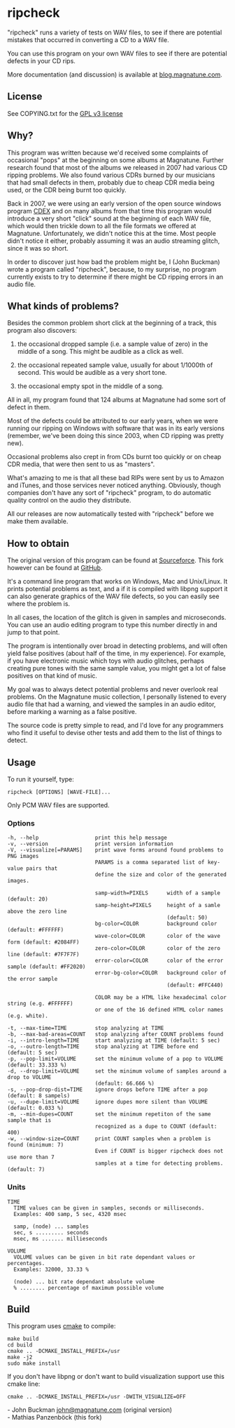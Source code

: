ripcheck
========
"ripcheck" runs a variety of tests on WAV files, to see if there are
potential mistakes that occurred in converting a CD to a WAV file.

You can use this program on your own WAV files to see if there are
potential defects in your CD rips.

More documentation (and discussion) is available at
[blog.magnatune.com](http://blog.magnatune.com/2013/09/ripcheck-detect-defects-in-cd-rips.html).


License
-------
See COPYING.txt for the [GPL v3 license](http://www.gnu.org/licenses/gpl-3.0.html)

Why?
----
This program was written because we'd received some complaints of
occasional "pops" at the beginning on some albums at Magnatune.
Further research found that most of the albums we released in 2007 had
various CD ripping problems.  We also found various CDRs burned by our
musicians that had small defects in them, probably due to cheap CDR
media being used, or the CDR being burnt too quickly.

Back in 2007, we were using an early version of the open source
windows program [CDEX](http://cdexos.sourceforge.net/) and on many albums
from that time this program would introduce a very short "click" sound
at the beginning of each WAV file, which would then trickle down to
all the file formats we offered at Magnatune. Unfortunately, we didn't
notice this at the time. Most people didn't notice it either, probably
assuming it was an audio streaming glitch, since it was so short.

In order to discover just how bad the problem might be, I (John Buckman)
wrote a program called "ripcheck", because, to my surprise, no program
currently exists to try to determine if there might be CD ripping
errors in an audio file.

What kinds of problems?
-----------------------
Besides the common problem short click at the beginning of a track,
this program also discovers:

 1. the occasional dropped sample (i.e. a sample value of zero) in the
    middle of a song. This might be audible as a click as well.

 2. the occasional repeated sample value, usually for about 1/1000th of
    second. This would be audible as a very short tone. 

 3. the occasional empty spot in the middle of a song.

All in all, my program found that 124 albums at Magnatune had some
sort of defect in them.

Most of the defects could be attributed to our early years, when we
were running our ripping on Windows with software that was in its
early versions (remember, we've been doing this since 2003, when CD
ripping was pretty new).

Occasional problems also crept in from CDs burnt too quickly or on
cheap CDR media, that were then sent to us as "masters".

What's amazing to me is that all these bad RIPs were sent by us to
Amazon and iTunes, and those services never noticed anything.
Obviously, though companies don't have any sort of "ripcheck" program,
to do automatic quality control on the audio they distribute.

All our releases are now automatically tested with "ripcheck" before
we make them available.

How to obtain
-------------
The original version of this program can be found at
[Sourceforce](https://sourceforge.net/projects/ripcheck/). This fork
however can be found at [GitHub](https://github.com/panzi/ripcheck).

It's a command line program that works on Windows, Mac and Unix/Linux.
It prints potential problems as text, and a if it is compiled with
libpng support it can also generate graphics of the WAV file defects,
so you can easily see where the problem is.

In all cases, the location of the glitch is given in samples and
microseconds. You can use an audio editing program to type this number
directly in and jump to that point.

The program is intentionally over broad in detecting problems, and
will often yield false positives (about half of the time, in my
experience). For example, if you have electronic music which toys with
audio glitches, perhaps creating pure tones with the same sample
value, you might get a lot of false positives on that kind of music.

My goal was to always detect potential problems and never overlook
real problems. On the Magnatune music collection, I personally
listened to every audio file that had a warning, and viewed the
samples in an audio editor, before marking a warning as a false
positive.

The source code is pretty simple to read, and I'd love for any
programmers who find it useful to devise other tests and add them to
the list of things to detect.

Usage
-----
To run it yourself, type:

    ripcheck [OPTIONS] [WAVE-FILE]...

Only PCM WAV files are supported.

### Options

    -h, --help                  print this help message
    -v, --version               print version information
    -V, --visualize[=PARAMS]    print wave forms around found problems to PNG images
                                PARAMS is a comma separated list of key-value pairs that
                                define the size and color of the generated images.

                                samp-width=PIXELS      width of a sample (default: 20)
                                samp-height=PIXELS     height of a samle above the zero line
                                                       (default: 50)
                                bg-color=COLOR         background color (default: #FFFFFF)
                                wave-color=COLOR       color of the wave form (default: #2084FF)
                                zero-color=COLOR       color of the zero line (default: #7F7F7F)
                                error-color=COLOR      color of the error sample (default: #FF2020)
                                error-bg-color=COLOR   background color of the error sample
                                                       (default: #FFC440)

                                COLOR may be a HTML like hexadecimal color string (e.g. #FFFFFF)
                                or one of the 16 defined HTML color names (e.g. white).

    -t, --max-time=TIME         stop analyzing at TIME
    -b, --max-bad-areas=COUNT   stop analyzing after COUNT problems found
    -i, --intro-length=TIME     start analyzing at TIME (default: 5 sec)
    -o, --outro-length=TIME     stop analyzing at TIME before end (default: 5 sec)
    -p, --pop-limit=VOLUME      set the minimum volume of a pop to VOLUME (default: 33.333 %)
    -d, --drop-limit=VOLUME     set the minimum volume of samples around a drop to VOLUME
                                (default: 66.666 %)
    -s, --pop-drop-dist=TIME    ignore drops before TIME after a pop (default: 8 sampels)
    -u, --dupe-limit=VOLUME     ignore dupes more silent than VOLUME (default: 0.033 %)
    -m, --min-dupes=COUNT       set the minimum repetiton of the same sample that is
                                recognized as a dupe to COUNT (default: 400)
    -w, --window-size=COUNT     print COUNT samples when a problem is found (minimum: 7)
                                Even if COUNT is bigger ripcheck does not use more than 7
                                samples at a time for detecting problems. (default: 7)

### Units

    TIME
      TIME values can be given in samples, seconds or milliseconds.
      Examples: 400 samp, 5 sec, 4320 msec

      samp, (node) ... samples
      sec, s ......... seconds
      msec, ms ....... millieseconds

    VOLUME
      VOLUME values can be given in bit rate dependant values or percentages.
      Examples: 32000, 33.33 %

      (node) ... bit rate dependant absolute volume
      % ........ percentage of maximum possible volume

Build
-----
This program uses [cmake](http://www.cmake.org/) to compile:

    make build
    cd build
    cmake .. -DCMAKE_INSTALL_PREFIX=/usr
    make -j2
    sudo make install

If you don't have libpng or don't want to build visualization support
use this cmake line:

    cmake .. -DCMAKE_INSTALL_PREFIX=/usr -DWITH_VISUALIZE=OFF

\- John Buckman <john@magnatune.com> (original version)  
\- Mathias Panzenböck (this fork)
